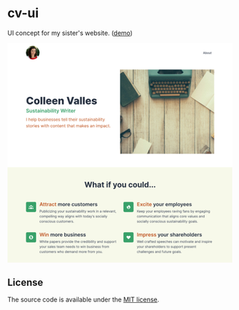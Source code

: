 # cv-ui

UI concept for my sister's website. ([demo](https://www.dtjv.io/cv-ui/))

![website screen shot](./media/screen-shot.png)

## License

The source code is available under the [MIT license](LICENSE).
